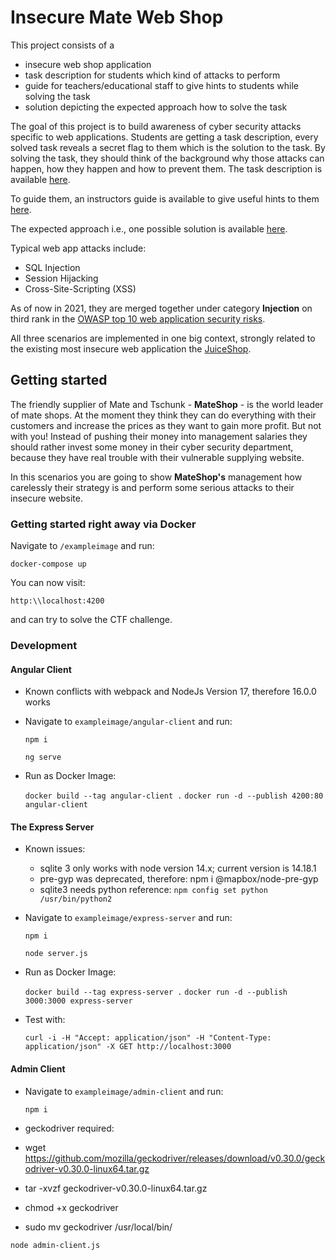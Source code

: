 # Insecure Mate Web Shop

This project consists of a 

* insecure web shop application
* task description for students which kind of attacks to perform
* guide for teachers/educational staff to give hints to students while solving the task
* solution depicting the expected approach how to solve the task

The goal of this project is to build awareness of cyber security attacks specific to web applications. Students are getting a task description, every solved task reveals a secret flag to them which is the solution to the task. By solving the task, they should think of the background why those attacks can happen, how they happen and how to prevent them. The task description is available [here](/tasks.pdf).

To guide them, an instructors guide is available to give useful hints to them [here](/guides.pdf).

The expected approach i.e., one possible solution is available [here](/expected.pdf).

Typical web app attacks include:
* SQL Injection
* Session Hijacking
* Cross-Site-Scripting (XSS)

As of now in 2021, they are merged together under category **Injection** on third rank in the [OWASP top 10 web application security risks](https://owasp.org/www-project-top-ten/).

All three scenarios are implemented in one big context, strongly related to the existing most insecure web application the [JuiceShop](https://github.com/bkimminich/juice-shop).

## Getting started

The friendly supplier of Mate and Tschunk - **MateShop** - is the world leader of mate shops. At the moment they think they can do everything with their customers and increase the prices as they want to gain more profit. But not with you! 
Instead of pushing their money into management salaries they should rather invest some money in their cyber security department, because they have real trouble with their vulnerable supplying website. 

In this scenarios you are going to show **MateShop's** management how carelessly their strategy is and perform some serious attacks to their insecure website.

### Getting started right away via Docker

Navigate to `/exampleimage` and run:

`docker-compose up`

You can now visit:

`http:\\localhost:4200`

and can try to solve the CTF challenge.

### Development

#### Angular Client

* Known conflicts with webpack and NodeJs Version 17, therefore 16.0.0 works

* Navigate to `exampleimage/angular-client` and run: 

  `npm i`

  `ng serve` 

* Run as Docker Image:
  
  `docker build --tag angular-client .`
  `docker run -d --publish 4200:80 angular-client`

#### The Express Server

* Known issues:

  * sqlite 3 only works with node version 14.x; current version is 14.18.1
  * pre-gyp was deprecated, therefore: npm i @mapbox/node-pre-gyp
  * sqlite3 needs python reference:  `npm config set python /usr/bin/python2`

* Navigate to `exampleimage/express-server` and run: 

  `npm i`

  `node server.js`

* Run as Docker Image:
  
  `docker build --tag express-server .`
  `docker run -d --publish 3000:3000 express-server`

* Test with:

  `curl -i -H "Accept: application/json" -H "Content-Type: application/json" -X GET http://localhost:3000`
  
#### Admin Client

* Navigate to `exampleimage/admin-client` and run: 

  `npm i`

* geckodriver required: 
* wget https://github.com/mozilla/geckodriver/releases/download/v0.30.0/geckodriver-v0.30.0-linux64.tar.gz
* tar -xvzf geckodriver-v0.30.0-linux64.tar.gz
* chmod +x geckodriver
* sudo mv geckodriver /usr/local/bin/

`node admin-client.js`
